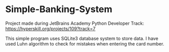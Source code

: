 # Simple-Banking-System

Project made during  JetBrains Academy Python Developer Track:
https://hyperskill.org/projects/109?track=7

This simple program uses SQLite3 database system to store data.
I have used Luhn algorithm to check for mistakes when entering the card number.
